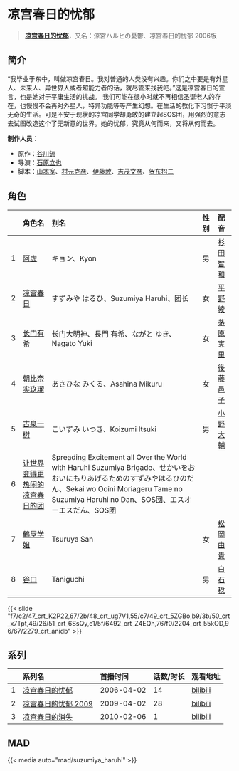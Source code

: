 # 凉宫春日的忧郁


> <u>**[凉宫春日的忧郁](http://bgm.tv/subject/485)**</u>，又名：涼宮ハルヒの憂鬱、凉宫春日的忧郁 2006版

## 简介


“我毕业于东中，叫做凉宫春日。我对普通的人类没有兴趣。你们之中要是有外星人、未来人、异世界人或者超能力者的话，就尽管来找我吧。”这是凉宫春日的宣言，也是她对于平庸生活的挑战。
我们可能在很小时就不再相信圣诞老人的存在，也慢慢不会再对外星人，特异功能等等产生幻想。在生活的教化下习惯于平淡无奇的生活。可是不安于现状的凉宫同学却勇敢的建立起SOS团，用强烈的意志去试图改造这个了无新意的世界。她的忧郁，究竟从何而来，又将从何而去。

**制作人员：**
- 原作：[谷川流](http://bgm.tv/person/2026)
- 导演：[石原立也](http://bgm.tv/person/1913)
- 脚本：[山本宽](http://bgm.tv/person/2027)、[村元克彦](http://bgm.tv/person/2028)、[伊藤敦](http://bgm.tv/person/666)、[志茂文彦](http://bgm.tv/person/63)、[贺东招二](http://bgm.tv/person/60)

## 角色

|     |   角色名   |   别名  | 性别 |  配音  |
|:--- |:------  |:----      |:---  |:--   |
| 1 | [阿虚](http://bgm.tv/character/47) | キョン、Kyon | 男 | [杉田智和](http://bgm.tv/person/4513) |
| 2 | [凉宫春日](http://bgm.tv/character/48) | すずみや はるひ、Suzumiya Haruhi、团长 | 女 | [平野綾](http://bgm.tv/person/4158) |
| 3 | [长门有希](http://bgm.tv/character/49) | 长门大明神、長門 有希、ながと ゆき、Nagato Yuki | 女 | [茅原実里](http://bgm.tv/person/4421) |
| 4 | [朝比奈实玖瑠](http://bgm.tv/character/50) | あさひな みくる、Asahina Mikuru | 女 | [後藤邑子](http://bgm.tv/person/4514) |
| 5 | [古泉一树](http://bgm.tv/character/51) | こいずみ いつき、Koizumi Itsuki | 男 | [小野大輔](http://bgm.tv/person/4456) |
| 6 | [让世界变得更热闹的凉宫春日的团](http://bgm.tv/character/6492) | Spreading Excitement all Over the World with Haruhi Suzumiya Brigade、せかいをおおいにもりあげるためのすずみやはるひのだん、Sekai wo Ooini Moriageru Tame no Suzumiya Haruhi no Dan、SOS団、エスオーエスだん、SOS团 |  |  |
| 7 | [鶴屋学姐](http://bgm.tv/character/2204) | Tsuruya San | 女 | [松岡由貴](http://bgm.tv/person/3968) |
| 8 | [谷口](http://bgm.tv/character/2279) | Taniguchi | 男 | [白石稔](http://bgm.tv/person/4445) |

{{< slide "f7/c2/47_crt_K2P22,67/2b/48_crt_ug7V1,55/c7/49_crt_5ZGBo,b9/3b/50_crt_x7Tpt,49/26/51_crt_6SsQy,e1/5f/6492_crt_Z4EQh,76/f0/2204_crt_55kOD,96/67/2279_crt_anidb" >}}

## 系列

|     |   系列名   |   首播时间  | 话数/时长  | 观看地址 |
|:---  |:------    |:----      |:---       |:---  |
| 1 |[凉宫春日的忧郁](https://bgm.tv/subject/485)| 2006-04-02 | 14 | [bilibili](https://www.bilibili.com/bangumi/play/ep18901)  |
| 2 |[凉宫春日的忧郁 2009](https://bgm.tv/subject/1606)| 2009-04-02 | 28 | [bilibili](https://www.bilibili.com/bangumi/play/ss1057)  |
| 3 |[凉宫春日的消失](https://bgm.tv/subject/3375)| 2010-02-06 | 1 | [bilibili](https://www.bilibili.com/bangumi/play/ss2809)  |


## MAD

{{< media  auto="mad/suzumiya_haruhi"  >}}
